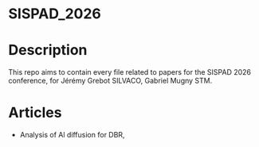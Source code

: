 # SISPAD_2026

# Description
This repo aims to contain every file related to papers for the SISPAD 2026 conference, for Jérémy Grebot SILVACO, Gabriel Mugny STM.

# Articles
- Analysis of Al diffusion for DBR,

